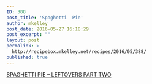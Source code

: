 ```yaml
---
ID: 388
post_title: 'Spaghetti  Pie'
author: mkelley
post_date: 2016-05-27 16:18:29
post_excerpt: ""
layout: post
permalink: >
  http://recipebox.mkelley.net/recipes/2016/05/388/
published: true
---
```

<a href="http://cookingwithabroad.com/2012/03/spaghetti-pie-leftovers-part-two/">SPAGHETTI PIE – LEFTOVERS PART TWO</a>